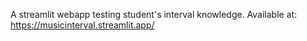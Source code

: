 A streamlit webapp testing student's interval knowledge. Available at: https://musicinterval.streamlit.app/
